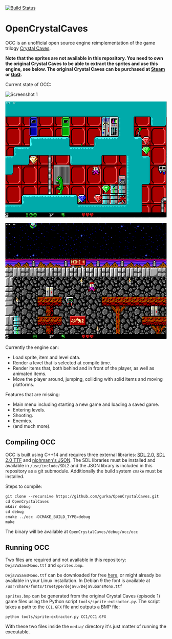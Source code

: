 [![Build Status](https://travis-ci.org/gurka/OpenCrystalCaves.svg?branch=master)](https://travis-ci.org/gurka/OpenCrystalCaves)

# OpenCrystalCaves
OCC is an unofficial open source engine reimplementation of the game trilogy [Crystal Caves](https://en.wikipedia.org/wiki/Crystal_Caves).

**Note that the sprites are not available in this repository. You need to own the original Crystal Caves to be able to extract the sprites and use this engine, see below. The original Crystal Caves can be purchased at [Steam](http://store.steampowered.com/app/358260/Crystal_Caves/) or [GoG](https://www.gog.com/game/crystal_caves).**

Current state of OCC:

![Screenshot 1](/screenshots/screenshot1.png?raw=true "Screenshot 1")

![Screenshot 2](/screenshots/screenshot2.png?raw=true "Screenshot 2")

![Screenshot 3](/screenshots/screenshot3.png?raw=true "Screenshot 3")

Currently the engine can:

- Load sprite, item and level data.
- Render a level that is selected at compile time.
- Render items that, both behind and in front of the player, as well as animated items.
- Move the player around, jumping, colliding with solid items and moving platforms.

Features that are missing:

- Main menu including starting a new game and loading a saved game.
- Entering levels.
- Shooting.
- Enemies.
- (and much more).

## Compiling OCC

OCC is built using C++14 and requires three external libraries: [SDL 2.0](https://www.libsdl.org/), [SDL 2.0 TTF](https://www.libsdl.org/projects/SDL_ttf/) and [nlohmann's JSON](https://nlohmann.github.io/json/). The SDL libraries must be installed and available in `/usr/include/SDL2` and the JSON library is included in this repository as a git submodule. Additionally the build system `cmake` must be installed.

Steps to compile:
```
git clone --recursive https://github.com/gurka/OpenCrystalCaves.git
cd OpenCrystalCaves
mkdir debug
cd debug
cmake ../occ -DCMAKE_BUILD_TYPE=debug
make
```

The binary will be available at `OpenCrystalCaves/debug/occ/occ`

## Running OCC
Two files are required and not available in this repository: `DejaVuSansMono.ttf` and `sprites.bmp`.

`DejaVuSansMono.ttf` can be downloaded for free [here](https://dejavu-fonts.github.io/), or might already be available in your Linux installation. In Debian 9 the font is available at `/usr/share/fonts/truetype/dejavu/DejaVuSansMono.ttf`

`sprites.bmp` can be generated from the original Crystal Caves (episode 1) game files using the Python script `tools/sprite-extractor.py`. The script takes a path to the `CC1.GFX` file and outputs a BMP file:

```
python tools/sprite-extractor.py CC1/CC1.GFX
```

With these two files inside the `media/` directory it's just matter of running the executable.
